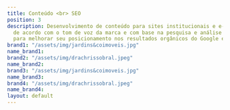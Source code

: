 ```yaml
---
title: Conteúdo <br> SEO
position: 3
description: Desenvolvimento de conteúdo para sites institucionais e e-commerces,
  de acordo com o tom de voz da marca e com base na pesquisa e análise de palavras-chave
  para melhorar seu posicionamento nos resultados orgânicos do Google e outros buscadores.
brand1: "/assets/img/jardins&coimoveis.jpg"
name_brand1: 
brand2: "/assets/img/drachrissobral.jpeg"
name_brand2: 
brand3: "/assets/img/jardins&coimoveis.jpg"
name_brand3: 
brand4: "/assets/img/drachrissobral.jpeg"
name_brand4: 
layout: default
---
```


